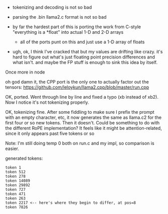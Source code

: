 - tokenizing and decoding is not so bad
- parsing the .bin llama2.c format is not so bad

- by far the hardest part of this is porting the work from C-style "everything is a *float" into actual 1-D and 2-D arrays
    - all of the ports punt on this and just use a 1-D array of floats

- ugh, ok, I think I've cracked that but my values are drifting like crazy. it's hard to figure out what's just floating point precision differences and what isn't. and maybe the FP stuff is enough to sink this idea by itself. 

Once more in node


oh god damn it, the CPP port is the only one to actually factor out the tensors: https://github.com/leloykun/llama2.cpp/blob/master/run.cpp

OK, ported. Went through line by line and fixed a typo (xb instead of xb2). Now I notice it's not tokenizing properly.

OK, tokenizing fine. After some fiddling to make sure I prefix the prompt with an empty character, etc, it now generates the same as llama.c2 for the first four or so new tokens. Then it doesn't. Could be something to do with the different RoPE implementation? It feels like it might be attention-related, since it only appears past five tokens or so

Note: I'm still doing temp 0 both on run.c and my impl, so comparison is easier.

generated tokens:

```
token 1
token 512
token 278
token 14089
token 29892
token 727
token 471
token 263
token 2217 <-- here's where they begin to differ, at pos=8
token 7826
```